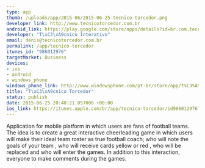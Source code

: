 ```yaml
--- 
type: app
thumb: /uploads/app/2015-06/2015-06-25-tecnico-torcedor.png
developer_link: http://www.tecnicotorcedor.com.br
android_link: https://play.google.com/store/apps/details?id=br.com.tecnicotorcedor
developer: "T\xC3\xA9cnico Interativo"
email: denis@tecnicotorcedor.com.br
permalink: /app/tecnico-torcedor
itunes_id: "986012976"
targetMarket: Business
devices: 
- ios
- android
- windows_phone
windows_phone_link: http://www.windowsphone.com/pt-br/store/app/t%C3%A9cnico-torcedor/5face328-ae3c-4826-bc8d-a27da3f31e9e
title: "T\xC3\xA9cnico Torcedor"
status: publish
date: 2015-06-25 20:48:21.057006 +00:00
ios_link: https://itunes.apple.com/br/app/tecnico-torcedor/id986012976?mt=8
---
```


Application for mobile platform in which users are fans of football teams. The idea is to create a great interactive cheerleading game in which users will make their ideal team roster as true football coach; who will note the goals of your team , who will receive cards yellow or red , who will be replaced and who will enter the games. In addition to this interaction, everyone to make comments during the games. 

